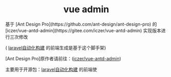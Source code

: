 <h1 align="center">vue admin</h1>
基于 [Ant Design Pro](https://github.com/ant-design/ant-design-pro) 的 [iczer/vue-antd-admin](https://gitee.com/iczer/vue-antd-admin) 实现版本进行三次修改

( [laravel自动化构建](https://gitee.com/georgie233/laravel-autocreate-api) 的前端生成是基于这个脚手架)

 [Ant Design Pro]原作者请前往：([iczer/vue-antd-admin](https://gitee.com/iczer/vue-antd-admin))


主要用于开源包：[laravel自动化构建](https://gitee.com/georgie233/laravel-autocreate-api) 的前端使


